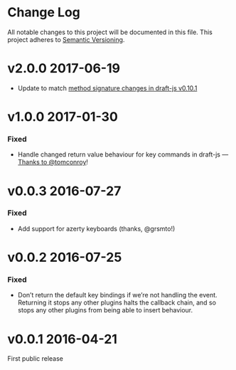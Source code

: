 # Change Log

All notable changes to this project will be documented in this file.
This project adheres to [Semantic Versioning](http://semver.org/).

# v2.0.0 2017-06-19

* Update to match [method signature changes in draft-js v0.10.1](https://github.com/draft-js-plugins/draft-js-plugins/issues/736)

# v1.0.0 2017-01-30

### Fixed

* Handle changed return value behaviour for key commands in draft-js — [Thanks to @tomconroy](https://github.com/icelab/draft-js-autolist-plugin/pull/8)!

# v0.0.3 2016-07-27

### Fixed

* Add support for azerty keyboards (thanks, @grsmto!)

# v0.0.2 2016-07-25

### Fixed

* Don’t return the default key bindings if we’re not handling the event. Returning it stops any other plugins halts the callback chain, and so stops any other plugins from being able to insert behaviour.

# v0.0.1 2016-04-21

First public release
